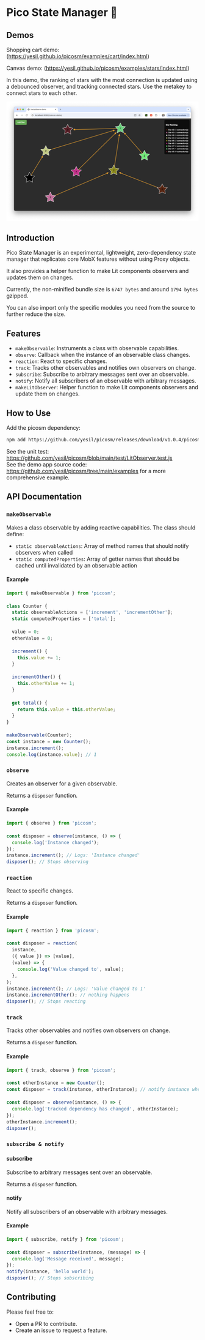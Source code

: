 # Pico State Manager 🎷

## Demos

Shopping cart demo: (https://yesil.github.io/picosm/examples/cart/index.html)
<br>

Canvas demo: (https://yesil.github.io/picosm/examples/stars/index.html)
<br>

In this demo, the ranking of stars with the most connection is updated using a debounced observer, and tracking connected stars.
Use the metakey to connect stars to each other.

![Pico State Manager](stars-demo/stars-demo.png)

## Introduction

Pico State Manager is an experimental, lightweight, zero-dependency state manager that replicates core MobX features without using Proxy objects.

It also provides a helper function to make Lit components observers and updates them on changes.

Currently, the non-minified bundle size is `6747 bytes` and around `1794 bytes` gzipped.

You can also import only the specific modules you need from the source to further reduce the size.

## Features

- `makeObservable`: Instruments a class with observable capabilities.
- `observe`: Callback when the instance of an observable class changes.
- `reaction`: React to specific changes.
- `track`: Tracks other observables and notifies own observers on change.
- `subscribe`: Subscribe to arbitrary messages sent over an observable.
- `notify`: Notify all subscribers of an observable with arbitrary messages.
- `makeLitObserver`: Helper function to make Lit components observers and update them on changes.

## How to Use

Add the picosm dependency:

```bash
npm add https://github.com/yesil/picosm/releases/download/v1.0.4/picosm-1.1.0.tgz
```

See the unit test: https://github.com/yesil/picosm/blob/main/test/LitObserver.test.js <br>
See the demo app source code: https://github.com/yesil/picosm/tree/main/examples for a more comprehensive example.

## API Documentation

### `makeObservable`

Makes a class observable by adding reactive capabilities. The class should define:

- `static observableActions`: Array of method names that should notify observers when called
- `static computedProperties`: Array of getter names that should be cached until invalidated by an observable action

#### Example

```javascript
import { makeObservable } from 'picosm';

class Counter {
  static observableActions = ['increment', 'incrementOther'];
  static computedProperties = ['total'];

  value = 0;
  otherValue = 0;

  increment() {
    this.value += 1;
  }

  incrementOther() {
    this.otherValue += 1;
  }

  get total() {
    return this.value + this.otherValue;
  }
}

makeObservable(Counter);
const instance = new Counter();
instance.increment();
console.log(instance.value); // 1
```

### `observe`

Creates an observer for a given observable.

Returns a `disposer` function.

#### Example

```javascript
import { observe } from 'picosm';

const disposer = observe(instance, () => {
  console.log('Instance changed');
});
instance.increment(); // Logs: 'Instance changed'
disposer(); // Stops observing
```

### `reaction`

React to specific changes.

Returns a `disposer` function.

#### Example

```javascript
import { reaction } from 'picosm';

const disposer = reaction(
  instance,
  ({ value }) => [value],
  (value) => {
    console.log('Value changed to', value);
  },
);
instance.increment(); // Logs: 'Value changed to 1'
instance.incrementOther(); // nothing happens
disposer(); // Stops reacting
```

### `track`

Tracks other observables and notifies own observers on change.

Returns a `disposer` function.

#### Example

```javascript
import { track, observe } from 'picosm';

const otherInstance = new Counter();
const disposer = track(instance, otherInstance); // notify instance when otherInstance changes

const disposer = observe(instance, () => {
  console.log('tracked dependency has changed', otherInstance);
});
otherInstance.increment();
disposer();
```

### `subscribe & notify`

#### subscribe

Subscribe to arbitrary messages sent over an observable.

Returns a `disposer` function.

#### notify

Notify all subscribers of an observable with arbitrary messages.

#### Example

```javascript
import { subscribe, notify } from 'picosm';

const disposer = subscribe(instance, (message) => {
  console.log('Message received', message);
});
notify(instance, 'hello world');
disposer(); // Stops subscribing
```

## Contributing

Please feel free to:

- Open a PR to contribute.
- Create an issue to request a feature.
